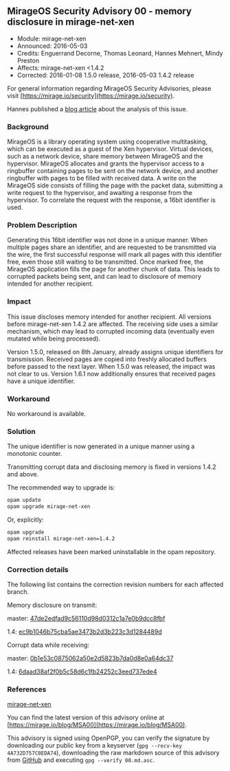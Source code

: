 ## MirageOS Security Advisory 00 - memory disclosure in mirage-net-xen

- Module:       mirage-net-xen
- Announced:    2016-05-03
- Credits:      Enguerrand Decorne, Thomas Leonard, Hannes Mehnert, Mindy Preston
- Affects:      mirage-net-xen <1.4.2
- Corrected:    2016-01-08 1.5.0 release, 2016-05-03 1.4.2 release

For general information regarding MirageOS Security Advisories,
please visit [https://mirage.io/security](https://mirage.io/security).

Hannes published a [blog article](https://hannes.nqsb.io/Posts/BadRecordMac) about
the analysis of this issue.

### Background

MirageOS is a library operating system using cooperative multitasking, which can
be executed as a guest of the Xen hypervisor.  Virtual devices, such as a
network device, share memory between MirageOS and the hypervisor.  MirageOS
allocates and grants the hypervisor access to a ringbuffer containing pages to
be sent on the network device, and another ringbuffer with pages to be filled
with received data.  A write on the MirageOS side consists of filling the page
with the packet data, submitting a write request to the hypervisor, and awaiting
a response from the hypervisor.  To correlate the request with the response, a
16bit identifier is used.

### Problem Description

Generating this 16bit identifier was not done in a unique manner.  When multiple
pages share an identifier, and are requested to be transmitted via the wire, the
first successful response will mark all pages with this identifier free, even
those still waiting to be transmitted.  Once marked free, the MirageOS
application fills the page for another chunk of data.  This leads to corrupted
packets being sent, and can lead to disclosure of memory intended for another
recipient.

### Impact

This issue discloses memory intended for another recipient.  All versions before
mirage-net-xen 1.4.2 are affected.  The receiving side uses a similar mechanism,
which may lead to corrupted incoming data (eventually even mutated while being
processed).

Version 1.5.0, released on 8th January, already assigns unique identifiers for
transmission.  Received pages are copied into freshly allocated buffers before
passed to the next layer.  When 1.5.0 was released, the impact was not clear to
us.  Version 1.6.1 now additionally ensures that received pages have a unique
identifier.

### Workaround

No workaround is available.

### Solution

The unique identifier is now generated in a unique manner using a monotonic
counter.

Transmitting corrupt data and disclosing memory is fixed in versions 1.4.2 and
above.

The recommended way to upgrade is:
```bash
opam update
opam upgrade mirage-net-xen
```

Or, explicitly:
```bash
opam upgrade
opam reinstall mirage-net-xen=1.4.2
```

Affected releases have been marked uninstallable in the opam repository.

### Correction details

The following list contains the correction revision numbers for each
affected branch.

Memory disclosure on transmit:

master: [47de2edfad9c56110d98d0312c1a7e0b9dcc8fbf](https://github.com/mirage/mirage-net-xen/commit/47de2edfad9c56110d98d0312c1a7e0b9dcc8fbf)

1.4: [ec9b1046b75cba5ae3473b2d3b223c3d1284489d](https://github.com/mirage/mirage-net-xen/commit/ec9b1046b75cba5ae3473b2d3b223c3d1284489d)

Corrupt data while receiving:

master: [0b1e53c0875062a50e2d5823b7da0d8e0a64dc37](https://github.com/mirage/mirage-net-xen/commit/0b1e53c0875062a50e2d5823b7da0d8e0a64dc37)

1.4: [6daad38af2f0b5c58d6c1fb24252c3eed737ede4](https://github.com/mirage/mirage-net-xen/commit/6daad38af2f0b5c58d6c1fb24252c3eed737ede4)

### References

[mirage-net-xen](https://github.com/mirage/mirage-net-xen)

You can find the latest version of this advisory online at
[https://mirage.io/blog/MSA00](https://mirage.io/blog/MSA00).

This advisory is signed using OpenPGP, you can verify the signature
by downloading our public key from a keyserver (`gpg --recv-key 4A732D757C0EDA74`),
downloading the raw markdown source of this advisory from [GitHub](https://raw.githubusercontent.com/mirage/mirage-www/master/tmpl/advisories/00.txt.asc)
and executing `gpg --verify 00.md.asc`.
